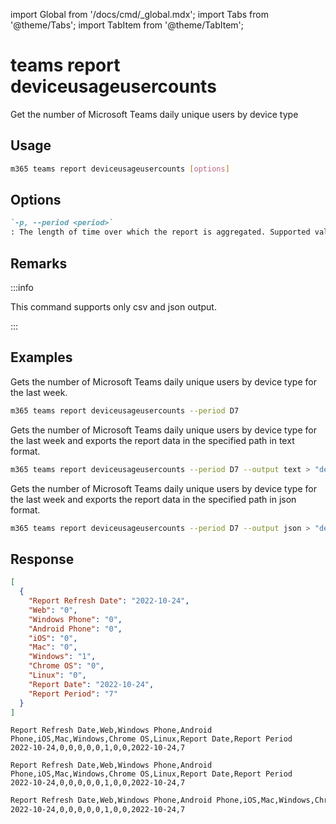 <!-- DISCLAIMER: All secrets, passwords, and sensitive values in this document are examples only and not real credentials. -->
import Global from '/docs/cmd/_global.mdx';
import Tabs from '@theme/Tabs';
import TabItem from '@theme/TabItem';

# teams report deviceusageusercounts

Get the number of Microsoft Teams daily unique users by device type

## Usage

```sh
m365 teams report deviceusageusercounts [options]
```

## Options

```md definition-list
`-p, --period <period>`
: The length of time over which the report is aggregated. Supported values `D7`, `D30`, `D90`, `D180`.
```

<Global />

## Remarks

:::info

This command supports only csv and json output.

:::

## Examples

Gets the number of Microsoft Teams daily unique users by device type for the last week.

```sh
m365 teams report deviceusageusercounts --period D7
```

Gets the number of Microsoft Teams daily unique users by device type for the last week and exports the report data in the specified path in text format.

```sh
m365 teams report deviceusageusercounts --period D7 --output text > "deviceusageusercounts.txt"
```

Gets the number of Microsoft Teams daily unique users by device type for the last week and exports the report data in the specified path in json format.

```sh
m365 teams report deviceusageusercounts --period D7 --output json > "deviceusageusercounts.json"
```

## Response

<Tabs>
  <TabItem value="JSON">

  ``` json
  [
    {
      "Report Refresh Date": "2022-10-24",
      "Web": "0",
      "Windows Phone": "0",
      "Android Phone": "0",
      "iOS": "0",
      "Mac": "0",
      "Windows": "1",
      "Chrome OS": "0",
      "Linux": "0",
      "Report Date": "2022-10-24",
      "Report Period": "7"
    }
  ]
  ```

  </TabItem>
  <TabItem value="Text">

  ``` text
  Report Refresh Date,Web,Windows Phone,Android Phone,iOS,Mac,Windows,Chrome OS,Linux,Report Date,Report Period
  2022-10-24,0,0,0,0,0,1,0,0,2022-10-24,7
  ```

  </TabItem>
  <TabItem value="CSV">

  ``` text
  Report Refresh Date,Web,Windows Phone,Android Phone,iOS,Mac,Windows,Chrome OS,Linux,Report Date,Report Period
  2022-10-24,0,0,0,0,0,1,0,0,2022-10-24,7
  ```

  </TabItem>
  <TabItem value="Markdown">

  ```md
  Report Refresh Date,Web,Windows Phone,Android Phone,iOS,Mac,Windows,Chrome OS,Linux,Report Date,Report Period
  2022-10-24,0,0,0,0,0,1,0,0,2022-10-24,7
  ```

  </TabItem>
</Tabs>
